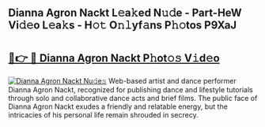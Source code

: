 ## Dianna Agron Nackt L𝚎a𝚔ed N𝚞𝚍e - Part-HeW Vi𝚍𝚎o L𝚎a𝚔s - H𝚘𝚝 O𝚗𝚕yf𝚊ns P𝚑𝚘tos P9XaJ

# <h2><a href="http://kf7xx6.oniu.top/?m=Dianna+Agron+Nackt">🔗👉 🔴 Dianna Agron Nackt P𝚑ot𝚘𝚜 V𝚒d𝚎o</a></h2>

[![Dianna Agron Nackt Nu𝚍e𝚜](https://i.imgur.com/0qMVB7G.gif)](http://kf7xx6.oniu.top/?m=Dianna+Agron+Nackt)
Web-based artist and dance performer Dianna Agron Nackt, recognized for publishing dance and lifestyle tutorials through solo and collaborative dance acts and brief films. The public face of Dianna Agron Nackt exudes a friendly and relatable energy, but the intricacies of his personal life remain shrouded in secrecy.  
